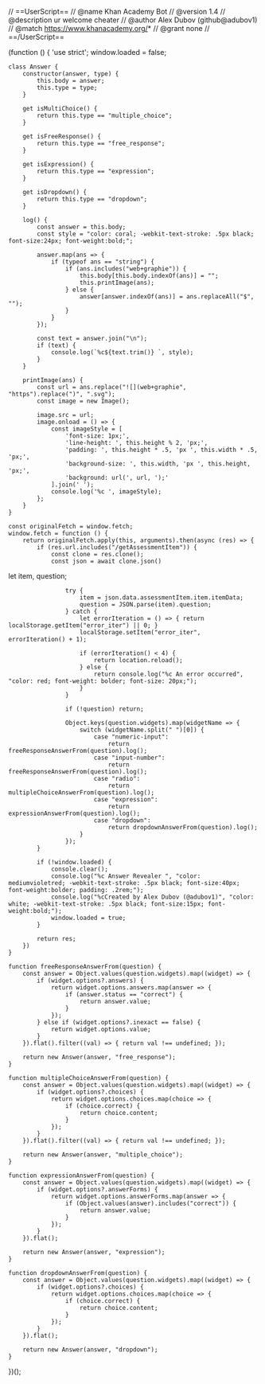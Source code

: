 // ==UserScript==
// @name         Khan Academy Bot
// @version      1.4
// @description  ur welcome cheater
// @author       Alex Dubov (github@adubov1)
// @match        https://www.khanacademy.org/*
// @grant        none
// ==/UserScript==

(function () {
    'use strict';
    window.loaded = false;

    class Answer {
        constructor(answer, type) {
            this.body = answer;
            this.type = type;
        }

        get isMultiChoice() {
            return this.type == "multiple_choice";
        }

        get isFreeResponse() {
            return this.type == "free_response";
        }

        get isExpression() {
            return this.type == "expression";
        }

        get isDropdown() {
            return this.type == "dropdown";
        }

        log() {
            const answer = this.body;
            const style = "color: coral; -webkit-text-stroke: .5px black; font-size:24px; font-weight:bold;";

            answer.map(ans => {
                if (typeof ans == "string") {
                    if (ans.includes("web+graphie")) {
                        this.body[this.body.indexOf(ans)] = "";
                        this.printImage(ans);
                    } else {
                        answer[answer.indexOf(ans)] = ans.replaceAll("$", "");
                    }
                }
            });

            const text = answer.join("\n");
            if (text) {
                console.log(`%c${text.trim()} `, style);
            }
        }

        printImage(ans) {
            const url = ans.replace("![](web+graphie", "https").replace(")", ".svg");
            const image = new Image();

            image.src = url;
            image.onload = () => {
                const imageStyle = [
                    'font-size: 1px;',
                    'line-height: ', this.height % 2, 'px;',
                    'padding: ', this.height * .5, 'px ', this.width * .5, 'px;',
                    'background-size: ', this.width, 'px ', this.height, 'px;',
                    'background: url(', url, ');'
                ].join(' ');
                console.log('%c ', imageStyle);
            };
        }
    }

    const originalFetch = window.fetch;
    window.fetch = function () {
        return originalFetch.apply(this, arguments).then(async (res) => {
            if (res.url.includes("/getAssessmentItem")) {
                const clone = res.clone();
                const json = await clone.json()

let item, question;

                    try {
                        item = json.data.assessmentItem.item.itemData;
                        question = JSON.parse(item).question;
                    } catch {
                        let errorIteration = () => { return localStorage.getItem("error_iter") || 0; }
                        localStorage.setItem("error_iter", errorIteration() + 1);

                        if (errorIteration() < 4) {
                            return location.reload();
                        } else {
                            return console.log("%c An error occurred", "color: red; font-weight: bolder; font-size: 20px;");
                        }
                    }

                    if (!question) return;

                    Object.keys(question.widgets).map(widgetName => {
                        switch (widgetName.split(" ")[0]) {
                            case "numeric-input":
                                return freeResponseAnswerFrom(question).log();
                            case "input-number":
                                return freeResponseAnswerFrom(question).log();
                            case "radio":
                                return multipleChoiceAnswerFrom(question).log();
                            case "expression":
                                return expressionAnswerFrom(question).log();
                            case "dropdown":
                                return dropdownAnswerFrom(question).log();
                        }
                    });
            }

            if (!window.loaded) {
                console.clear();
                console.log("%c Answer Revealer ", "color: mediumvioletred; -webkit-text-stroke: .5px black; font-size:40px; font-weight:bolder; padding: .2rem;");
                console.log("%cCreated by Alex Dubov (@adubov1)", "color: white; -webkit-text-stroke: .5px black; font-size:15px; font-weight:bold;");
                window.loaded = true;
            }

            return res;
        })
    }

    function freeResponseAnswerFrom(question) {
        const answer = Object.values(question.widgets).map((widget) => {
            if (widget.options?.answers) {
                return widget.options.answers.map(answer => {
                    if (answer.status == "correct") {
                        return answer.value;
                    }
                });
            } else if (widget.options?.inexact == false) {
                return widget.options.value;
            }
        }).flat().filter((val) => { return val !== undefined; });

        return new Answer(answer, "free_response");
    }

    function multipleChoiceAnswerFrom(question) {
        const answer = Object.values(question.widgets).map((widget) => {
            if (widget.options?.choices) {
                return widget.options.choices.map(choice => {
                    if (choice.correct) {
                        return choice.content;
                    }
                });
            }
        }).flat().filter((val) => { return val !== undefined; });

        return new Answer(answer, "multiple_choice");
    }

    function expressionAnswerFrom(question) {
        const answer = Object.values(question.widgets).map((widget) => {
            if (widget.options?.answerForms) {
                return widget.options.answerForms.map(answer => {
                    if (Object.values(answer).includes("correct")) {
                        return answer.value;
                    }
                });
            }
        }).flat();

        return new Answer(answer, "expression");
    }

    function dropdownAnswerFrom(question) {
        const answer = Object.values(question.widgets).map((widget) => {
            if (widget.options?.choices) {
                return widget.options.choices.map(choice => {
                    if (choice.correct) {
                        return choice.content;
                    }
                });
            }
        }).flat();

        return new Answer(answer, "dropdown");
    }
})();
